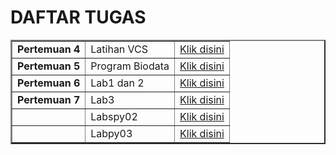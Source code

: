 # DAFTAR TUGAS

<table border="2" cellpading="10">
  <tr>
    <td><b>Pertemuan 4</b></td>
    <td>Latihan VCS</td>
    <td><a href="https://github.com/IlhamLamp/LatihanVCS">Klik disini</td>
  </tr>
  <tr>
    <td><b>Pertemuan 5</b></td>
    <td>Program Biodata</td>
    <td><a href="https://github.com/IlhamLamp/Program-menginputkan-biodata">Klik disini</td>
  </tr>
  <tr>
    <td><b>Pertemuan 6</b></td>
    <td>Lab1 dan 2</td>
    <td><a href="https://github.com/IlhamLamp/ProjectPraktikum">Klik disini</td>
  </tr>
  <tr>
    <td><b>Pertemuan 7</b></td>
    <td>Lab3</td>
    <td><a href="https://github.com/IlhamLamp/Lab3">Klik disini</td>
  </tr>
  <tr>
    <td></td>
    <td>Labspy02</td>
    <td><a href="https://github.com/IlhamLamp/labspy02">Klik disini</td>
  </tr>
  <tr>
    <td></td>
    <td>Labpy03</td>
    <td><a href="https://github.com/IlhamLamp/labpy03">Klik disini</td>
  </tr>

</table>
